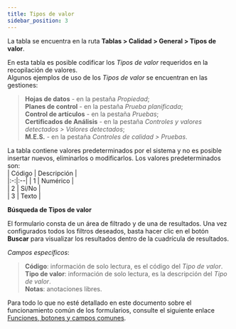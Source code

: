```yaml
---
title: Tipos de valor
sidebar_position: 3
---
```


La tabla se encuentra en la ruta **Tablas > Calidad > General > Tipos de valor**.

En esta tabla es posible codificar los *Tipos de valor* requeridos en la recopilación de valores.  
Algunos ejemplos de uso de los *Tipos de valor* se encuentran en las gestiones:  
> **Hojas de datos** - en la pestaña *Propiedad*;  
> **Planes de control** - en la pestaña *Prueba planificada*;  
> **Control de artículos** - en la pestaña *Pruebas*;  
> **Certificados de Análisis** - en la pestaña *Controles y valores detectados > Valores detectados*;  
> **M.E.S.** - en la pestaña *Controles de calidad > Pruebas*.

La tabla contiene valores predeterminados por el sistema y no es posible insertar nuevos, eliminarlos o modificarlos. Los valores predeterminados son:  
| Código | Descripción |   
|:-:|:--|
| 1 | Numérico |   
| 2 | Sí/No |   
| 3 | Texto |   

**Búsqueda de Tipos de valor**

El formulario consta de un área de filtrado y de una de resultados. Una vez configurados todos los filtros deseados, basta hacer clic en el botón **Buscar** para visualizar los resultados dentro de la cuadrícula de resultados.

*Campos específicos*:

> **Código**: información de solo lectura, es el código del *Tipo de valor*.  
> **Tipo de valor**: información de solo lectura, es la descripción del *Tipo de valor*.  
> **Notas**: anotaciones libres.

Para todo lo que no esté detallado en este documento sobre el funcionamiento común de los formularios, consulte el siguiente enlace [Funciones, botones y campos comunes](/docs/guide/common).